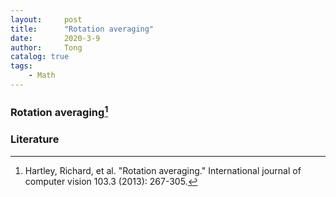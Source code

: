 ```yaml
---
layout:     post
title:      "Rotation averaging"
date:       2020-3-9
author:     Tong
catalog: true
tags:
    - Math
---
```


### Rotation averaging[^Hartley2013]



### Literature

[^Hartley2013]: Hartley, Richard, et al. "Rotation averaging." International journal of computer vision 103.3 (2013): 267-305.
